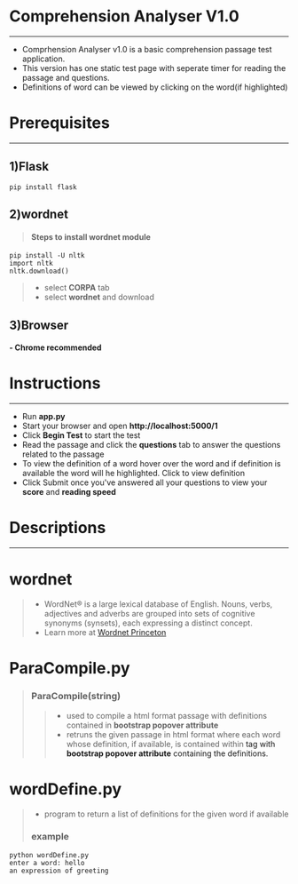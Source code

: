 # Comprehension Analyser V1.0
---
- Comprhension Analyser v1.0 is a basic comprehension passage test application.
- This version has one static test page with seperate timer for reading the passage and questions.
- Definitions of word can be viewed by clicking on the word(if highlighted)
# Prerequisites
---
## 1)Flask
    pip install flask
## 2)wordnet
>#### Steps to install wordnet module
    pip install -U nltk
    import nltk 
    nltk.download() 
>* select **CORPA** tab
>* select **wordnet** and download
## 3)Browser
#### - Chrome recommended
# Instructions
---
- Run **app.py** 
- Start your browser and open **http://localhost:5000/1**
- Click **Begin Test** to start the test
- Read the passage and click the **questions** tab to answer the questions related to the passage
- To view the definition of a word hover over the word and if definition is available the word will he highlighted. Click to view definition
- Click Submit once you've answered all your questions to view your **score** and **reading speed**

# Descriptions
---
# wordnet
>- WordNet® is a large lexical database of English. Nouns, verbs, adjectives and adverbs are grouped into sets of cognitive synonyms (synsets), each expressing a distinct concept. 
>- Learn more at [Wordnet Princeton](https://wordnet.princeton.edu/)

# ParaCompile.py
>### ParaCompile(string) 
>>* used to compile a html format passage with definitions contained in **bootstrap popover attribute**
>>* retruns the given passage in html format where each word whose definition, if available, is contained within <a> tag with **bootstrap popover attribute** containing the definitions.

# wordDefine.py
>* program to return a list of definitions for the given word if available
>### example
    python wordDefine.py
    enter a word: hello
    an expression of greeting